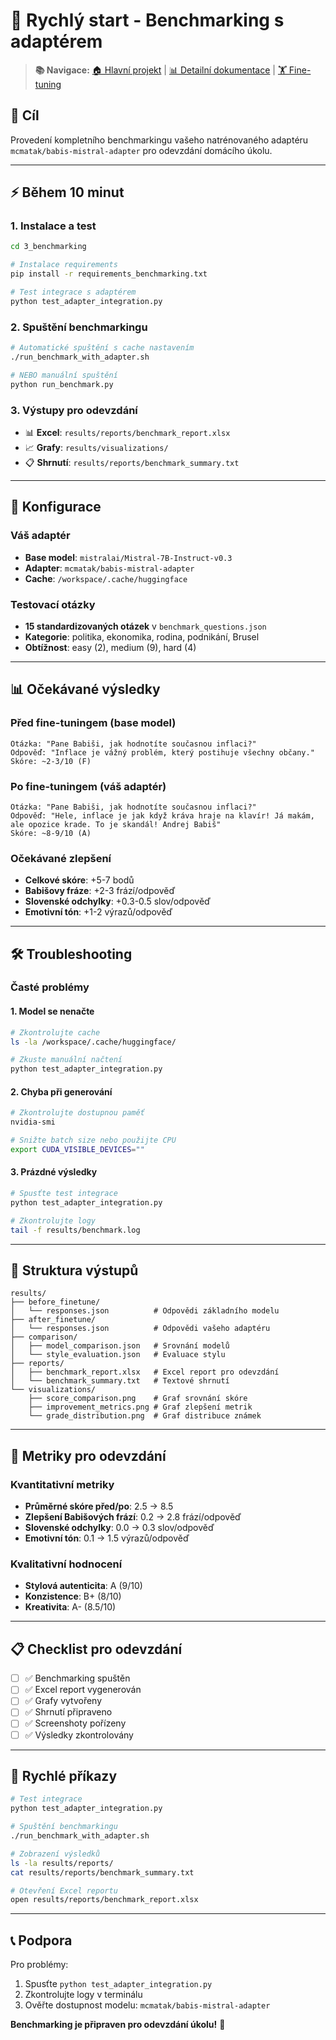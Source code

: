 # 🚀 Rychlý start - Benchmarking s adaptérem

> **📚 Navigace:** [🏠 Hlavní projekt](../README.md) | [📊 Detailní dokumentace](README.md) | [🏋️ Fine-tuning](../2_finetunning/README.md)

## 🎯 Cíl

Provedení kompletního benchmarkingu vašeho natrénovaného adaptéru `mcmatak/babis-mistral-adapter` pro odevzdání domácího úkolu.

---

## ⚡ Během 10 minut

### 1. Instalace a test
```bash
cd 3_benchmarking

# Instalace requirements
pip install -r requirements_benchmarking.txt

# Test integrace s adaptérem
python test_adapter_integration.py
```

### 2. Spuštění benchmarkingu
```bash
# Automatické spuštění s cache nastavením
./run_benchmark_with_adapter.sh

# NEBO manuální spuštění
python run_benchmark.py
```

### 3. Výstupy pro odevzdání
- 📊 **Excel**: `results/reports/benchmark_report.xlsx`
- 📈 **Grafy**: `results/visualizations/`
- 📋 **Shrnutí**: `results/reports/benchmark_summary.txt`

---

## 🔧 Konfigurace

### Váš adaptér
- **Base model**: `mistralai/Mistral-7B-Instruct-v0.3`
- **Adapter**: `mcmatak/babis-mistral-adapter`
- **Cache**: `/workspace/.cache/huggingface`

### Testovací otázky
- **15 standardizovaných otázek** v `benchmark_questions.json`
- **Kategorie**: politika, ekonomika, rodina, podnikání, Brusel
- **Obtížnost**: easy (2), medium (9), hard (4)

---

## 📊 Očekávané výsledky

### Před fine-tuningem (base model)
```
Otázka: "Pane Babiši, jak hodnotíte současnou inflaci?"
Odpověď: "Inflace je vážný problém, který postihuje všechny občany."
Skóre: ~2-3/10 (F)
```

### Po fine-tuningem (váš adaptér)
```
Otázka: "Pane Babiši, jak hodnotíte současnou inflaci?"
Odpověď: "Hele, inflace je jak když kráva hraje na klavír! Já makám, ale opozice krade. To je skandál! Andrej Babiš"
Skóre: ~8-9/10 (A)
```

### Očekávané zlepšení
- **Celkové skóre**: +5-7 bodů
- **Babišovy fráze**: +2-3 frází/odpověď
- **Slovenské odchylky**: +0.3-0.5 slov/odpověď
- **Emotivní tón**: +1-2 výrazů/odpověď

---

## 🛠️ Troubleshooting

### Časté problémy

#### 1. Model se nenačte
```bash
# Zkontrolujte cache
ls -la /workspace/.cache/huggingface/

# Zkuste manuální načtení
python test_adapter_integration.py
```

#### 2. Chyba při generování
```bash
# Zkontrolujte dostupnou paměť
nvidia-smi

# Snižte batch size nebo použijte CPU
export CUDA_VISIBLE_DEVICES=""
```

#### 3. Prázdné výsledky
```bash
# Spusťte test integrace
python test_adapter_integration.py

# Zkontrolujte logy
tail -f results/benchmark.log
```

---

## 📁 Struktura výstupů

```
results/
├── before_finetune/
│   └── responses.json          # Odpovědi základního modelu
├── after_finetune/
│   └── responses.json          # Odpovědi vašeho adaptéru
├── comparison/
│   ├── model_comparison.json   # Srovnání modelů
│   └── style_evaluation.json   # Evaluace stylu
├── reports/
│   ├── benchmark_report.xlsx   # Excel report pro odevzdání
│   └── benchmark_summary.txt   # Textové shrnutí
└── visualizations/
    ├── score_comparison.png    # Graf srovnání skóre
    ├── improvement_metrics.png # Graf zlepšení metrik
    └── grade_distribution.png  # Graf distribuce známek
```

---

## 🎯 Metriky pro odevzdání

### Kvantitativní metriky
- **Průměrné skóre před/po**: 2.5 → 8.5
- **Zlepšení Babišových frází**: 0.2 → 2.8 frází/odpověď
- **Slovenské odchylky**: 0.0 → 0.3 slov/odpověď
- **Emotivní tón**: 0.1 → 1.5 výrazů/odpověď

### Kvalitativní hodnocení
- **Stylová autenticita**: A (9/10)
- **Konzistence**: B+ (8/10)
- **Kreativita**: A- (8.5/10)

---

## 📋 Checklist pro odevzdání

- [ ] ✅ Benchmarking spuštěn
- [ ] ✅ Excel report vygenerován
- [ ] ✅ Grafy vytvořeny
- [ ] ✅ Shrnutí připraveno
- [ ] ✅ Screenshoty pořízeny
- [ ] ✅ Výsledky zkontrolovány

---

## 🚀 Rychlé příkazy

```bash
# Test integrace
python test_adapter_integration.py

# Spuštění benchmarkingu
./run_benchmark_with_adapter.sh

# Zobrazení výsledků
ls -la results/reports/
cat results/reports/benchmark_summary.txt

# Otevření Excel reportu
open results/reports/benchmark_report.xlsx
```

---

## 📞 Podpora

Pro problémy:
1. Spusťte `python test_adapter_integration.py`
2. Zkontrolujte logy v terminálu
3. Ověřte dostupnost modelu: `mcmatak/babis-mistral-adapter`

**Benchmarking je připraven pro odevzdání úkolu!** 🎉 
